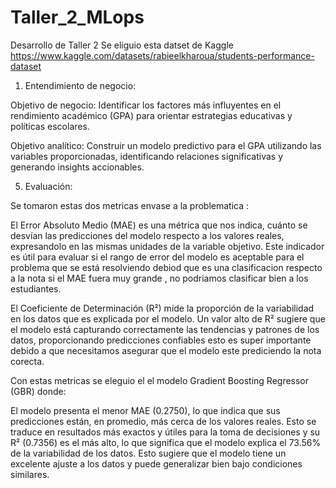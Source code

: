 # Taller_2_MLops
Desarrollo de Taller 2
Se eliguio esta datset de Kaggle https://www.kaggle.com/datasets/rabieelkharoua/students-performance-dataset

1. Entendimiento de negocio:

Objetivo de negocio: Identificar los factores más influyentes en el rendimiento académico (GPA) para orientar estrategias educativas y políticas escolares.

Objetivo analítico: Construir un modelo predictivo para el GPA utilizando las variables proporcionadas, identificando relaciones significativas y generando insights accionables.



5. Evaluación:

Se tomaron estas dos metricas envase a la problematica :

El Error Absoluto Medio (MAE) es una métrica que nos indica, cuánto se desvían las predicciones del modelo respecto a los valores reales, expresandolo en las mismas unidades de la variable objetivo. Este indicador es útil para evaluar si el rango de error del modelo es aceptable para el problema que se está resolviendo debiod que es una clasificacion respecto a la nota si el MAE fuera muy grande , no podriamos clasificar bien a los estudiantes.

El Coeficiente de Determinación (R²) mide la proporción de la variabilidad en los datos que es explicada por el modelo. Un valor alto de R² sugiere que el modelo está capturando correctamente las tendencias y patrones de los datos, proporcionando predicciones confiables esto es super importante debido a que necesitamos asegurar que el modelo este prediciendo la nota corecta.

Con estas metricas se eleguio el el modelo Gradient Boosting Regressor (GBR) donde:

El modelo presenta el menor MAE (0.2750), lo que indica que sus predicciones están, en promedio, más cerca de los valores reales.
Esto se traduce en resultados más exactos y útiles para la toma de decisiones y su R² (0.7356) es el más alto, lo que significa que el modelo explica el 73.56% de la variabilidad de los datos.
Esto sugiere que el modelo tiene un excelente ajuste a los datos y puede generalizar bien bajo condiciones similares.




   

